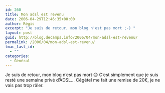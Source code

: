 ```yaml
---
id: 260
title: Mon adsl est revenu
date: 2006-04-29T12:46:35+00:00
author: Régis
excerpt: "Je suis de retour, mon blog n'est pas mort ;-) "
layout: post
guid: http://blog.decamps.info/2006/04/mon-adsl-est-revenu/
permalink: /2006/04/mon-adsl-est-revenu/
tmac_last_id:
  - ""
categories:
  - Général
---
```

Je suis de retour, mon blog n&rsquo;est pas mort 😉 C&rsquo;est simplement que je suis resté une semaine privé d&rsquo;ADSL&#8230; Cégétel me fait une remise de 20€, je ne vais pas trop râler.